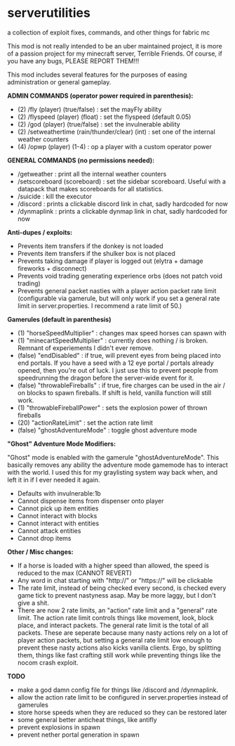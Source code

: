 # serverutilities
a collection of exploit fixes, commands, and other things for fabric mc


This mod is not really intended to be an uber maintained project, it is more of a passion project for my minecraft server, Terrible Friends. Of course, if you have any bugs, PLEASE REPORT THEM!!!

This mod includes several features for the purposes of easing administration or general gameplay.


**ADMIN COMMANDS (operator power required in parenthesis):**
  - (2) /fly (player) (true/false) : set the mayFly ability
  - (2) /flyspeed (player) (float) : set the flyspeed (default 0.05)
  - (2) /god (player) (true/false) : set the invulnerable ability
  - (2) /setweathertime (rain/thunder/clear) (int) : set one of the internal weather counters
  - (4) /opwp (player) (1-4) : op a player with a custom operator power
  
  
**GENERAL COMMANDS (no permissions needed):**
  - /getweather : print all the internal weather counters
  - /setscoreboard (scoreboard) : set the sidebar scoreboard. Useful with a datapack that makes scoreboards for all statistics.
  - /suicide : kill the executor
  - /discord : prints a clickable discord link in chat, sadly hardcoded for now
  - /dynmaplink : prints a clickable dynmap link in chat, sadly hardcoded for now

  
**Anti-dupes / exploits:**
  - Prevents item transfers if the donkey is not loaded
  - Prevents item transfers if the shulker box is not placed
  - Prevents taking damage if player is logged out (elytra + damage fireworks + disconnect)
  - Prevents void trading generating experience orbs (does not patch void trading)
  - Prevents general packet nasties with a player action packet rate limit (configurable via gamerule, but will only work if you set a general rate limit in server.properties. I recommend a rate limit of 50.)


**Gamerules (default in parenthesis)**
  - (1) "horseSpeedMultiplier" : changes max speed horses can spawn with
  - (1) "minecartSpeedMultiplier" : currently does nothing / is broken. Remnant of experiements I didn't ever remove.
  - (false) "endDisabled" : if true, will prevent eyes from being placed into end portals. If you have a seed with a 12 eye portal / portals already opened, then you're out of luck. I just use this to prevent people from speedrunning the dragon before the server-wide event for it.
  - (false) "throwableFireballs" : if true, fire charges can be used in the air / on blocks to spawn fireballs. If shift is held, vanilla function will still work.
  - (1) "throwableFireballPower" : sets the explosion power of thrown fireballs
  - (20) "actionRateLimit" : set the action rate limit
  - (false) "ghostAdventureMode" : toggle ghost adventure mode
  
  
**"Ghost" Adventure Mode Modifiers:**
  
  "Ghost" mode is enabled with the gamerule "ghostAdventureMode". This basically removes any ability the adventure mode gamemode has to interact with the world. I used this for my graylisting system way back when, and left it in if I ever needed it again.
  
  - Defaults with invulnerable:1b
  - Cannot dispense items from dispenser onto player
  - Cannot pick up item entities
  - Cannot interact with blocks
  - Cannot interact with entities
  - Cannot attack entities
  - Cannot drop items
  
**Other / Misc changes:**
  - If a horse is loaded with a higher speed than allowed, the speed is reduced to the max (CANNOT REVERT)
  - Any word in chat starting with "http://" or "https://" will be clickable
  - The rate limit, instead of being checked every second, is checked every game tick to prevent nastyness asap. May be more laggy, but I don't give a shit.
  - There are now 2 rate limits, an "action" rate limit and a "general" rate limit. The action rate limit controls things like movement, look, block place, and interact packets. The general rate limit is the total of all packets. These are seperate because many nasty actions rely on a lot of player action packets, but setting a general rate limit low enough to prevent these nasty actions also kicks vanilla clients. Ergo, by splitting them, things like fast crafting still work while preventing things like the nocom crash exploit.
  

**TODO**
  - make a god damn config file for things like /discord and /dynmaplink.
  - allow the action rate limit to be configured in server.properties instead of gamerules
  - store horse speeds when they are reduced so they can be restored later
  - some general better anticheat things, like antifly
  - prevent explosions in spawn
  - prevent nether portal generation in spawn
